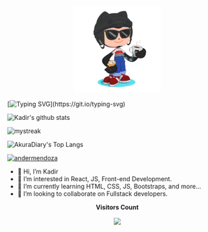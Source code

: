 <div align=center>
        <img src="https://raw.githubusercontent.com/AhmedFathyDev/AhmedFathyDev/main/GitHub.png" alt="GitHub Octocat Drinking a Cup of Coffee" height="200">
</div>

[![Typing SVG](https://readme-typing-svg.demolab.com?font=Fira+Code&pause=1000&random=false&width=435&lines=Hey+World!!!;Kadir+is+coming...)](https://git.io/typing-svg)







![Kadir's github stats](https://github-readme-stats.vercel.app/api?username=kadirizm1907&show_icons=true&theme=tokyonight)










<img src="https://github-readme-streak-stats.herokuapp.com/?user=kadirizm1907&theme=tokyonight" alt="mystreak"/>



![AkuraDiary's Top Langs](https://github-readme-stats.vercel.app/api/top-langs/?username=kadirizm1907&theme=tokyonight&layout=compact)



<p align="left"> <a href="https://github.com/ryo-ma/github-profile-trophy"><img src="https://github-profile-trophy.vercel.app/?username=kadirizm1907&theme=dracula&column=7" alt="andermendoza" /></a> </p>

- 👋 Hi, I’m Kadir
- 👀 I’m interested in React, JS, Front-end Development.
- 🌱 I’m currently learning HTML, CSS, JS, Bootstraps, and more...
- 💞️ I’m looking to collaborate on Fullstack developers.


<!---
kadirizm1907/kadirizm1907 is a ✨ special ✨ repository because its `README.md` (this file) appears on your GitHub profile.
You can click the Preview link to take a look at your changes.
--->
<div align="center">
 <b style = {font-weight: 600}>Visitors Count</b>

<p align="center"><img align="center" src="https://profile-counter.glitch.me/{kadirizm1907}/count.svg" /></p> 
<br>
</div>
